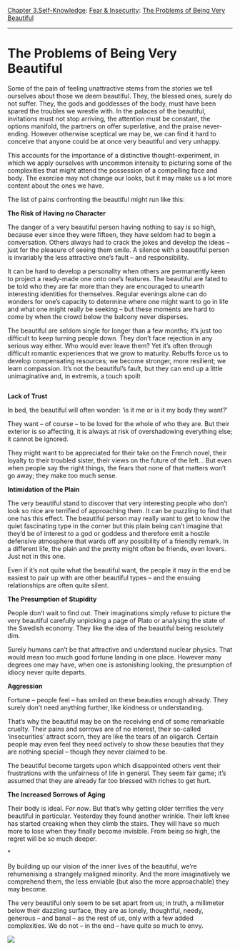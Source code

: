 [Chapter 3.Self-Knowledge](https://www.theschooloflife.com/thebookoflife/category/self-knowledge/): [Fear & Insecurity](https://www.theschooloflife.com/thebookoflife/category/self-knowledge/fear-insecurity/): [The Problems of Being Very Beautiful](https://www.theschooloflife.com/thebookoflife/the-problems-of-being-very-beautiful/)

* * *

# The Problems of Being Very Beautiful

Some of the pain of feeling unattractive stems from the stories we tell ourselves about those we deem beautiful. They, the blessed ones, surely do not suffer. They, the gods and goddesses of the body, must have been spared the troubles we wrestle with. In the palaces of the beautiful, invitations must not stop arriving, the attention must be constant, the options manifold, the partners on offer superlative, and the praise never-ending. However otherwise sceptical we may be, we can find it hard to conceive that anyone could be at once very beautiful and very unhappy.

This accounts for the importance of a distinctive thought-experiment, in which we apply ourselves with uncommon intensity to picturing some of the complexities that might attend the possession of a compelling face and body. The exercise may not change our looks, but it may make us a lot more content about the ones we have.

The list of pains confronting the beautiful might run like this:

**The Risk of Having no Character&nbsp;**

The danger of a very beautiful person having nothing to say is so high, because ever since they were fifteen, they have seldom had to begin a conversation. Others always had to crack the jokes and develop the ideas – just for the pleasure of seeing them smile. A silence with a beautiful person is invariably the less attractive one’s fault – and responsibility.

It can be hard to develop a personality when others are permanently keen to project a ready-made one onto one’s features. The beautiful are fated to be told who they are far more than they are encouraged to unearth interesting identities for themselves. Regular evenings alone can do wonders for one’s capacity to determine where one might want to go in life and what one might really be seeking – but these moments are hard to come by when the crowd below the balcony never disperses.&nbsp;

The beautiful are seldom single for longer than a few months; it’s just too difficult to keep turning people down. They don’t face rejection in any serious way either. Who would ever leave them? Yet it’s often through difficult romantic experiences that we grow to maturity. Rebuffs force us to develop compensating resources; we become stronger, more resilient; we learn compassion. It’s not the beautiful’s fault, but they can end up a little unimaginative and, in extremis, a touch spoilt

<figure class="aligncenter"><img src="https://www.theschooloflife.com/thebookoflife/wp-content/uploads/2020/02/5aca95dbfc0c4939433c79d4371eb80a.jpg" alt="" class="wp-image-24084" srcset="https://www.theschooloflife.com/thebookoflife/wp-content/uploads/2020/02/5aca95dbfc0c4939433c79d4371eb80a.jpg 600w, https://www.theschooloflife.com/thebookoflife/wp-content/uploads/2020/02/5aca95dbfc0c4939433c79d4371eb80a-230x300.jpg 230w" sizes="(max-width: 600px) 100vw, 600px"></figure>

**Lack of Trust&nbsp;**

In bed, the beautiful will often wonder: ‘is it me or is it my body they want?’&nbsp;

They want – of course – to be loved for the whole of who they are. But their exterior is so affecting, it is always at risk of overshadowing everything else; it cannot be ignored.

They might want to be appreciated for their take on the French novel, their loyalty to their troubled sister, their views on the future of the left… But even when people say the right things, the fears that none of that matters won’t go away; they make too much sense.

**Intimidation of the Plain**

The very beautiful stand to discover that very interesting people who don’t look so nice are terrified of approaching them. It can be puzzling to find that one has this effect. The beautiful person may really want to get to know the quiet fascinating type in the corner but this plain being can’t imagine that they’d be of interest to a god or goddess and therefore emit a hostile defensive atmosphere that wards off any possibility of a friendly remark. In a different life, the plain and the pretty might often be friends, even lovers. Just not in this one.&nbsp;

Even if it’s not quite what the beautiful want, the people it may in the end be easiest to pair up with are other beautiful types – and the ensuing relationships are often quite silent.

**The Presumption of Stupidity**

People don’t wait to find out. Their imaginations simply refuse to picture the very beautiful carefully unpicking a page of Plato or analysing the state of the Swedish economy. They like the idea of the beautiful being resolutely dim.&nbsp;

Surely humans can’t be that attractive and understand nuclear physics. That would mean too much good fortune landing in one place. However many degrees one may have, when one is astonishing looking, the presumption of idiocy never quite departs.

**Aggression**

Fortune – people feel – has smiled on these beauties enough already. They surely don’t need anything further, like kindness or understanding.&nbsp;

That’s why the beautiful may be on the receiving end of some remarkable cruelty. Their pains and sorrows are of no interest, their so-called ‘insecurities’ attract scorn, they are like the tears of an oligarch. Certain people may even feel they need actively to show these beauties that they are nothing special – though they never claimed to be.

The beautiful become targets upon which disappointed others vent their frustrations with the unfairness of life in general. They seem fair game; it’s assumed that they are already far too blessed with riches to get hurt.&nbsp;

**The Increased Sorrows of Aging**

Their body is ideal. _For now_. But that’s why getting older terrifies the very beautiful in particular. Yesterday they found another wrinkle. Their left knee has started creaking when they climb the stairs. They will have so much more to lose when they finally become invisible. From being so high, the regret will be so much deeper.

\*

By building up our vision of the inner lives of the beautiful, we’re rehumanising a strangely maligned minority. And the more imaginatively we comprehend them, the less enviable (but also the more approachable) they may become.&nbsp;

The very beautiful only seem to be set apart from us; in truth, a millimeter below their dazzling surface, they are as lonely, thoughtful, needy, generous – and banal – as the rest of us, only with a few added complexities. We do not – in the end – have quite so much to envy.

[![](https://img.youtube.com/vi/VfImCA22DmA/0.jpg)](https://www.youtube.com/embed/VfImCA22DmA '')
